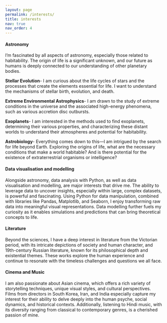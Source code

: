```yaml
---
layout: page
permalink: /interests/
title: interests
nav: true
nav_order: 4
---
```


#### Astronomy

I’m fascinated by all aspects of astronomy, especially those related to habitability. The origin of life is a significant unknown, and our future as humans is deeply connected to our understanding of other planetary bodies.

**Stellar Evolution**- I am curious about the life cycles of stars and the processes that create the elements essential for life. I want to understand the mechanisms of stellar birth, evolution, and death.

**Extreme Environmental Astrophysics**- I am drawn to the study of extreme conditions in the universe and the associated high-energy phenomena, such as various accretion disc outbursts.

**Exoplanets**- I am interested in the methods used to find exoplanets, determining their various properties, and characterizing these distant worlds to understand their atmospheres and potential for habitability.

**Astrobiology**- Everything comes down to this—I am intrigued by the search for life beyond Earth. Exploring the origins of life, what are the necessary conditions that make a world habitable? And is there potential for the existence of extraterrestrial organisms or intelligence?

#### Data visualisation and modelling

Alongside astronomy, data analysis with Python, as well as data visualisation and modelling, are major interests that drive me. The ability to leverage data to uncover insights, especially within large, complex datasets, is powerful and fascinating. Using Python for data manipulation, combined with libraries like Pandas, Matplotlib, and Seaborn, I enjoy transforming raw data into meaningful visual representations. Data modelling further fuels my curiosity as it enables simulations and predictions that can bring theoretical concepts to life.

#### Literature

Beyond the sciences, I have a deep interest in literature from the Victorian period, with its intricate depictions of society and human character, and 19th-century Russian literature, known for its philosophical depth and existential themes. These works explore the human experience and continue to resonate with the timeless challenges and questions we all face.

#### Cinema and Music

I am also passionate about Asian cinema, which offers a rich variety of storytelling techniques, unique visual styles, and cultural perspectives. Films from directors in South Korea, Iran, and India especially capture my interest for their ability to delve deeply into the human psyche, social dynamics, and historical contexts. Additionally, listening to Hindi music, with its diversity ranging from classical to contemporary genres, is a cherished passion of mine. 
